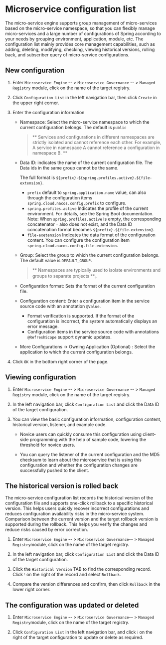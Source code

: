 # Microservice configuration list

The micro-service engine supports group management of micro-services based on the micro-service namespace, so that you can flexibly manage micro-services and a large number of configurations of Spring according to your needs by grouping environment, application, module, etc. The configuration list mainly provides core management capabilities, such as adding, deleting, modifying, checking, viewing historical versions, rolling back, and subscriber query of micro-service configurations.

## New configuration

1. Enter `Microservice Engine` -- > `Microservice Governance` -- > `Managed Registry` module, click on the name of the target registry.

    <!--![]()screenshots-->

2. Click `Configuration List` in the left navigation bar, then click `Create` in the upper right corner.

    <!--![]()screenshots-->

3. Enter the configuration information

    <!--![]()screenshots-->

    - Namespace: Select the micro-service namespace to which the current configuration belongs. The default is `public`

        > ** Services and configurations in different namespaces are strictly isolated and cannot reference each other. For example, A service in namespace A cannot reference a configuration in namespace B. **

    - Data ID: indicates the name of the current configuration file. The Data ids in the same group cannot be the same.

        The full format is `${prefix}-${spring.profiles.active}.${file-extension}`.

        -  `prefix` default to `spring.application.name` value, can also through the configuration items `spring.cloud.nacos.config.prefix` to configure.
        -  `spring.profiles.active` Indicates the profile of the current environment. For details, see the Spring Boot documentation. Note: When `spring.profiles.active` is empty, the corresponding concatenator `-` also does not exist, and the Data ID concatenation format becomes `${prefix}.${file-extension}`.
        -  `file-exetension` Indicates the data format of the configuration content. You can configure the configuration item `spring.cloud.nacos.config.file-extension`.

    - Group: Select the group to which the current configuration belongs. The default value is `DEFAULT_GROUP`.

        > ** Namespaces are typically used to isolate environments and groups to separate projects **。

    - Configuration format: Sets the format of the current configuration file.

    - Configuration content: Enter a configuration item in the service source code with an annotation `@Value`.

        - Format verification is supported. If the format of the configuration is incorrect, the system automatically displays an error message.
        - Configuration items in the service source code with annotations `@RefreshScope` support dynamic updates.

    - More Configurations -> Owning Application (Optional) : Select the application to which the current configuration belongs.

        <!--![]()screenshots-->

4. Click `OK` in the bottom right corner of the page.

## Viewing configuration

1. Enter `Microservice Engine` -- > `Microservice Governance` -- > `Managed Registry` module, click on the name of the target registry.

    <!--![]()screenshots-->

2. In the left navigation bar, click `Configuration List` and click the Data ID of the target configuration.

    <!--![]()screenshots-->

3. You can view the basic configuration information, configuration content, historical version, listener, and example code.

    - Novice users can quickly consume this configuration using client-side programming with the help of sample code, lowering the threshold for novice users.
    - You can query the listener of the current configuration and the MD5 checksum to learn about the microservice that is using this configuration and whether the configuration changes are successfully pushed to the client.

        <!--![]()screenshots-->

## The historical version is rolled back

The micro-service configuration list records the historical version of the configuration file and supports one-click rollback to a specific historical version. This helps users quickly recover incorrect configurations and reduces configuration availability risks in the micro-service system. Comparison between the current version and the target rollback version is supported during the rollback. This helps you verify the changes and reduce risks caused by error correction.

1. Enter `Microservice Engine` -- > `Microservice Governance`-- > `Managed Registry`module, click on the name of the target registry.

    <!--![]()screenshots-->

2. In the left navigation bar, click `Configuration List` and click the Data ID of the target configuration.

    <!--![]()screenshots-->

3. Click the `Historical Version` TAB to find the corresponding record. Click `ⵗ` on the right of the record and select `Rollback`.

    <!--![]()screenshots-->

4. Compare the version differences and confirm, then click `Rollback` in the lower right corner.

    <!--![]()screenshots-->

## The configuration was updated or deleted

1. Enter `Microservice Engine` -- > `Microservice Governance`-- > `Managed Registry`module, click on the name of the target registry.

    <!--![]()screenshots-->

2. Click `Configuration List` in the left navigation bar, and click `ⵗ` on the right of the target configuration to update or delete as required.

    <!--![]()screenshots-->

